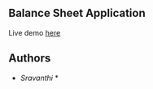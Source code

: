 ## Balance Sheet Application

Live demo [here](https://bandarub.github.io/Balance_Sheet/)

## Authors
* *Sravanthi* *
